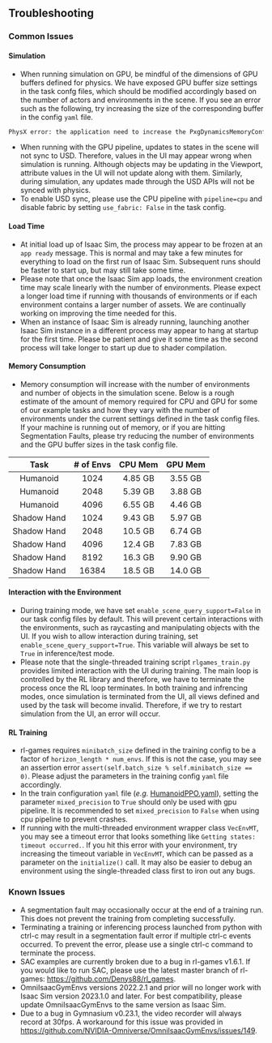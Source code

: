 ## Troubleshooting

### Common Issues

#### Simulation
* When running simulation on GPU, be mindful of the dimensions of GPU buffers defined for physics. We have exposed GPU buffer size settings in the task confg files, which should be modified accordingly based on the number of actors and environments in the scene. If you see an error such as the following, try increasing the size of the corresponding buffer in the config `yaml` file.

```bash
PhysX error: the application need to increase the PxgDynamicsMemoryConfig::foundLostPairsCapacity parameter to 3072, otherwise the simulation will miss interactions
```

* When running with the GPU pipeline, updates to states in the scene will not sync to USD. Therefore, values in the UI may appear wrong when simulation is running. Although objects may be updating in the Viewport, attribute values in the UI will not update along with them. Similarly, during simulation, any updates made through the USD APIs will not be synced with physics.
* To enable USD sync, please use the CPU pipeline with `pipeline=cpu` and disable fabric by setting `use_fabric: False` in the task config.


#### Load Time
* At initial load up of Isaac Sim, the process may appear to be frozen at an `app ready` message. This is normal and may take a few minutes for everything to load on the first run of Isaac Sim. Subsequent runs should be faster to start up, but may still take some time.
* Please note that once the Isaac Sim app loads, the environment creation time may scale linearly with the number of environments. Please expect a longer load time if running with thousands of environments or if each environment contains a larger number of assets. We are continually working on improving the time needed for this.
* When an instance of Isaac Sim is already running, launching another Isaac Sim instance in a different process may appear to hang at startup for the first time. Please be patient and give it some time as the second process will take longer to start up due to shader compilation.


#### Memory Consumption
* Memory consumption will increase with the number of environments and number of objects in the simulation scene. Below is a rough estimate of the amount of memory required for CPU and GPU for some of our example tasks and how they vary with the number of environments under the current settings defined in the task config files. If your machine is running out of memory, or if you are hitting Segmentation Faults, please try reducing the number of environments and the GPU buffer sizes in the task config file.

|     Task    | # of Envs | CPU Mem | GPU Mem |
|:-----------:|:---------:|:-------:|:-------:|
|   Humanoid  |   1024    | 4.85 GB | 3.55 GB |
|   Humanoid  |   2048    | 5.39 GB | 3.88 GB |
|   Humanoid  |   4096    | 6.55 GB | 4.46 GB |
| Shadow Hand |   1024    | 9.43 GB | 5.97 GB |
| Shadow Hand |   2048    | 10.5 GB | 6.74 GB |
| Shadow Hand |   4096    | 12.4 GB | 7.83 GB |
| Shadow Hand |   8192    | 16.3 GB | 9.90 GB |
| Shadow Hand |   16384   | 18.5 GB | 14.0 GB |


#### Interaction with the Environment
* During training mode, we have set `enable_scene_query_support=False` in our task config files by default. This will prevent certain interactions with the environments, such as raycasting and manipulating objects with the UI. If you wish to allow interaction during training, set `enable_scene_query_support=True`. This variable will always be set to `True` in inference/test mode.
* Please note that the single-threaded training script `rlgames_train.py` provides limited interaction with the UI during training. The main loop is controlled by the RL library and therefore, we have to terminate the process once the RL loop terminates. In both training and infrencing modes, once simulation is terminated from the UI, all views defined and used by the task will become invalid. Therefore, if we try to restart simulation from the UI, an error will occur.


#### RL Training
* rl-games requires `minibatch_size` defined in the training config to be a factor of `horizon_length * num_envs`. If this is not the case, you may see an assertion error `assert(self.batch_size % self.minibatch_size == 0)`. Please adjust the parameters in the training config `yaml` file accordingly.
* In the train configuration `yaml` file (*e.g.* [HumanoidPPO.yaml](../omniisaacgymenvs/cfg/train/HumanoidPPO.yaml)), setting the parameter `mixed_precision` to
`True` should only be used with gpu pipeline. It is recommended to set `mixed_precision` to `False` when using cpu pipeline to prevent crashes.
* If running with the multi-threaded environment wrapper class `VecEnvMT`, you may see a timeout error that looks something like `Getting states: timeout occurred.`. If you hit this error with your environment, try increasing the timeout variable in `VecEnvMT`, which can be passed as a parameter on the `initialize()` call. It may also be easier to debug an environment using the single-threaded class first to iron out any bugs.


### Known Issues
* A segmentation fault may occasionally occur at the end of a training run. This does not prevent the training from completing successfully.
* Terminating a training or inferencing process launched from python with ctrl-c may result in a segmentation fault error if multiple ctrl-c events occurred. To prevent the error, please use a single ctrl-c command to terminate the process.
* SAC examples are currently broken due to a bug in rl-games v1.6.1. If you would like to run SAC, please use the latest master branch of rl-games: https://github.com/Denys88/rl_games.
* OmniIsaacGymEnvs versions 2022.2.1 and prior will no longer work with Isaac Sim version 2023.1.0 and later. For best compatibility, please update OmniIsaacGymEnvs to the same version as Isaac Sim.
* Due to a bug in Gymnasium v0.23.1, the video recorder will always record at 30fps. A workaround for this issue was provided in https://github.com/NVIDIA-Omniverse/OmniIsaacGymEnvs/issues/149.
